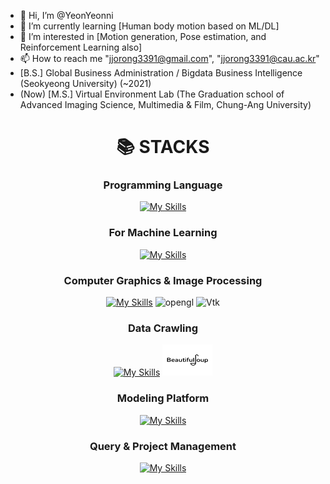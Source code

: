 - 👋 Hi, I’m @YeonYeonni
- 👀 I’m currently learning [Human body motion based on ML/DL]
- 🌱 I’m interested in [Motion generation, Pose estimation, and Reinforcement Learning also]
- 📫 How to reach me "jjorong3391@gmail.com", "jjorong3391@cau.ac.kr"
- [B.S.] Global Business Administration / Bigdata Business Intelligence (Seokyeong University) (~2021)
- (Now) [M.S.] Virtual Environment Lab (The Graduation school of Advanced Imaging Science, Multimedia & Film, Chung-Ang University)

<!---
YeonYeonni/YeonYeonni is a ✨ special ✨ repository because its `README.md` (this file) appears on your GitHub profile.
You can click the Preview link to take a look at your changes.
--->

<div align=center><h1>📚 STACKS</h1></div>

<div align=center> 

  ### Programming Language
  [![My Skills](https://skillicons.dev/icons?i=python,cpp,cs,r&theme=light)](https://skillicons.dev)

  ### For Machine Learning
  [![My Skills](https://skillicons.dev/icons?i=pytorch,tensorflow,scikitlearn)](https://skillicons.dev)

  ### Computer Graphics & Image Processing
  [![My Skills](https://skillicons.dev/icons?i=opencv)](https://skillicons.dev)
  <img src="https://upload.wikimedia.org/wikipedia/commons/e/e9/Opengl-logo.svg" alt="opengl" height="50px" width="70px" />
  <img src="https://upload.wikimedia.org/wikipedia/commons/7/76/Visualization_Toolkit_logo.svg" alt="Vtk" height="40px" width="70px" />


  ### Data Crawling
  [![My Skills](https://skillicons.dev/icons?i=selenium)](https://skillicons.dev)
  <img src="https://github.com/YeonYeonni/skill-icons/blob/main/icons/BS4.svg" alt="BS4" height="50px" width="80px" />


  ### Modeling Platform
  [![My Skills](https://skillicons.dev/icons?i=unity,blender)](https://skillicons.dev)

  ### Query & Project Management
  [![My Skills](https://skillicons.dev/icons?i=mysql,github,git)](https://skillicons.dev)
</div>
